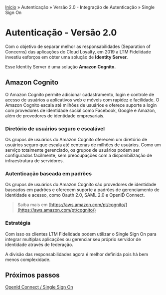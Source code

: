 [Início](/readme.md) &raquo; Autenticação &raquo; Versão 2.0 - Integração de Autenticação &raquo; Single Sign On

# Autenticação - Versão 2.0

Com o objetivo de separar melhor as responsabilidades (Separation of Concerns) das aplicações do Cloud Loyalty, em 2019 a LTM Fidelidade investiu esforços em obter uma solução de **Identity Server.**

Esse Identity Server é uma solução **Amazon Cognito.**

## Amazon Cognito

O Amazon Cognito permite adicionar cadastramento, login e controle de acesso de usuários a aplicativos web e móveis com rapidez e facilidade. O Amazon Cognito escala até milhões de usuários e oferece suporte a login com provedores de identidade social como Facebook, Google e Amazon, além de provedores de identidade empresariais.

### Diretório de usuários seguro e escalável

Os grupos de usuários do Amazon Cognito oferecem um diretório de usuários seguro que escala até centenas de milhões de usuários. Como um serviço totalmente gerenciado, os grupos de usuários podem ser configurados facilmente, sem preocupações com a disponibilização de infraestrutura de servidores.

### Autenticação baseada em padrões

Os grupos de usuários do Amazon Cognito são provedores de identidade baseados em padrões e oferecem suporte a padrões de gerenciamento de identidade e acesso, como Oauth 2.0, SAML 2.0 e OpenID Connect.

> Saiba mais em [https://aws.amazon.com/pt/cognito/](https://aws.amazon.com/pt/cognito/)

### Estratégia

Com isso os clientes LTM Fidelidade podem utilizar o Single Sign On para integrar multiplas aplicações ou gerenciar seu próprio servidor de identidade através de federação.

A divisão das responsabilidades agora é melhor definida pois há bem menos complexidade.

## Próximos passos

[OpenId Connect / Single Sign On](/auth/cognito/sso.md)
